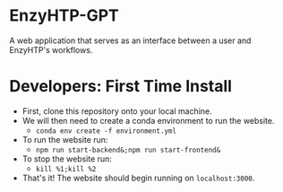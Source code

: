 # EnzyHTP-GPT
A web application that serves as an interface between a user and EnzyHTP's workflows.

# Developers: First Time Install
* First, clone this repository onto your local machine.
* We will then need to create a conda environment to run the website.
  * `conda env create -f environment.yml`
* To run the website run:
  * `npm run start-backend&;npm run start-frontend&`
* To stop the website run:
  * `kill %1;kill %2`
* That's it! The website should begin running on `localhost:3000`.


